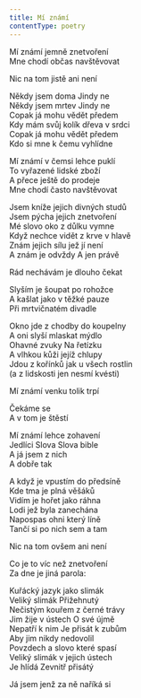 ```yaml
---
title: Mí známí
contentType: poetry
---
```


<section>

Mí známí jemně znetvoření  
Mne chodí občas navštěvovat

Nic na tom jistě ani není

Někdy jsem doma Jindy ne  
Někdy jsem mrtev Jindy ne  
Copak já mohu vědět předem  
Kdy mám svůj kolík dřeva v srdci  
Copak já mohu vědět předem  
Kdo si mne k čemu vyhlídne

Mí známí v čemsi lehce puklí  
To vyřazené lidské zboží  
A přece ještě do prodeje  
Mne chodí často navštěvovat

Jsem kníže jejich divných studů  
Jsem pýcha jejich znetvoření  
Mé slovo oko z důlku vymne  
Když nechce vidět z krve v hlavě  
Znám jejich sílu jež jí není  
A znám je odvždy A jen právě

Rád nechávám je dlouho čekat

Slyším je šoupat po rohožce  
A kašlat jako v těžké pauze  
Při mrtvičnatém divadle

Okno jde z chodby do koupelny  
A oni slyší mlaskat mýdlo  
Ohavné zvuky Na řetízku  
A vlhkou kůži jejíž chlupy  
Jdou z kořínků jak u všech rostlin  
(a z lidskosti jen nesmí kvésti)

Mí známí venku tolik trpí

Čekáme se  
A v tom je štěstí

Mí známí lehce zohavení  
Jedlíci Slova Slova bible  
A já jsem z nich  
A dobře tak

A když je vpustím do předsíně  
Kde tma je plná věšáků  
Vidím je hořet jako ráhna  
Lodi jež byla zanechána  
Napospas ohni který líně  
Tančí si po nich sem a tam

Nic na tom ovšem ani není

Co je to víc než znetvoření  
Za dne je jiná parola:

Kuřácký jazyk jako slimák  
Veliký slimák Přižehnutý  
Nečistým kouřem z černé trávy  
Jim žije v ústech O své újmě  
Nepatří k nim Je přisát k zubům  
Aby jim nikdy nedovolil  
Povzdech a slovo které spasí  
Veliký slimák v jejich ústech  
Je hlídá Zevnitř přisátý

Já jsem jenž za ně naříká si

</section>
